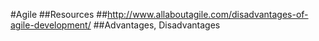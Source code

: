 #Agile
##Resources
##http://www.allaboutagile.com/disadvantages-of-agile-development/
##Advantages, Disadvantages
